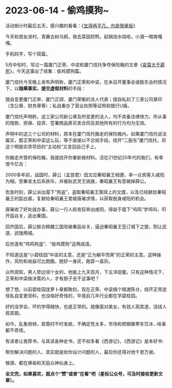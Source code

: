 # 2023-06-14 - 偷鸡摸狗~

活动倒计时最后五天，感兴趣的看看：《[生得再平凡，也是限量版](http://mp.weixin.qq.com/s?__biz=Mzg2OTkwNzE4MA==&mid=2247491146&idx=1&sn=36ea9cbaf0451a9167055cc275be1c50&chksm=ce94b1c9f9e338df923c585f9f7d8da4a82de759270f2aa83e366b27d79be91f400741af8e48&scene=21#wechat_redirect)》

今天和朋友进村，青藤古树乌鸦，我去菜园抓鸭，起锅烧水炖啦，小酒一喝爽嘎嘎。

手机码字，写个简篇。

5月中旬时，写过一篇厦门正荣、中梁和厦门信托争夺保险箱的文章《[哀莫大于薪死](http://mp.weixin.qq.com/s?__biz=Mzg2OTkwNzE4MA==&mid=2247491138&idx=1&sn=730a1ff43bc819d892da78c16b491a08&chksm=ce94b1c1f9e338d761d12012b2ca9e7928c08059f5f3faf0de5550b94451c14941f1279a097d&scene=21#wechat_redirect)》，今天这事出了续集：偷鸡摸狗篇。

厦门信托今天晚上发布声明称，厦门正荣和中梁，在未召开董事会或股东会的情况下，以**隐瞒事实、提交虚假材料**的手段：

擅自变更厦门正奔、厦门正颂、厦门荣衡的法人代表；擅自私刻了三家公司章印（含公章、财务章等）；私自重办了营业执照等证照和银行U盾。

厦门信托声明称，这三家公司新公章及所变更的法人，均不具备法律效力，所从事的借款、担保、投资、签署商品房买卖合同及其他所有的行为均为无效。

声明中的这三个公司的材料，原本在厦门信托搬走的保险箱内，如果厦门信托说法属实，那正荣和中梁这么玩，等于直接以不合规手段，绕开“二股东”厦门信托，将这个明股实债项目的“主动权”又变回自己手上。

你搬走共管的保险箱，我就绕开你重新做材料。活在21世纪20年代的我们，有幸借今忆古：

2000多年前，战国时，薛公（孟尝君）田文应秦昭襄王相邀，率一众宾客入咸阳为相。受秦宣太后系排斥，并被赵武灵王挑拨，秦昭襄王有意做掉薛公。

危急时刻，薛公派出麾下“狗盗”，盗取秦昭襄王案牍上的文牒，以及已经献给秦昭襄王的狐白裘，复献给秦昭襄王爱姬唐璀求情，以获取脱身咸阳的机会。

唐璀收了好处就办事，薛公一行人趁夜狂奔出咸阳，得益于麾下“鸡鸣”学鸡叫，叩开函谷关，逃出秦国。

回齐国后，薛公联合韩魏三国攻破秦函谷关，逼迫秦昭襄王签订城下之盟，割让武遂、武陵两城。

后世遂有“鸡鸣狗盗”、“偷鸡摸狗”这两成语。

不知道这是“小碧桂园”中梁的主意，还是“正为躺平而荣”的正荣的主意。这种操作，风险和收益可比跑酷，跑好一身灰，跑孬一盒灰。

众所周知，男人旁边领个女的，他能上九天揽月，下五洋捉鳖。只有这种情况下，正荣和中梁做决策的人，才有胆子去干这事吧？

想了想，以前碧桂园连萝卜章都敢刻，现在正荣、中梁搞个暗渡陈仓，绕开正常途径私自变更资料，也没啥好奇怪的，毕竟前几年行业都在学碧桂园。

好的没学会，坏的学得贼快，也是正常的。就像面对美女，有钱人观其道，没钱人观其貌。

如今，乱象频频，政策时不时发疯，不确定性太多，市场和预期像寒冬饮冰...啥事都不奇怪。

有读者让我荐书，与其读各种史书，还不如多看《西游记》，《西游记》是本好书:

帮你解决问题的人、其实就是给你设计问题的人，最后你还得对他千恩万谢。

根源，都在佛祖和天庭众神仙身上。

**全文完，如果喜欢，就点个“赞”或者“在看”吧（星标公众号，可及时接收更新文章）。**